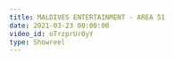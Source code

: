 ```yaml
---
title: MALDIVES ENTERTAINMENT - AREA 51
date: 2021-03-23 00:00:00
video_id: oTrzprUr0yY
type: Showreel
---
```

